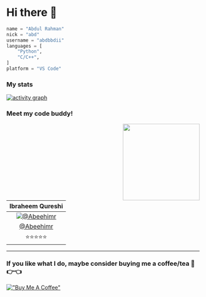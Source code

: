 
# Hi there 👋

```python
name = "Abdul Rahman"
nick = "abd"
username = "abdbbdii"
languages = [
    "Python",
    "C/C++",
]
platform = "VS Code"
```
### My stats

[![activity graph](https://github-readme-activity-graph.vercel.app/graph?username=abdbbdii&theme=github-dark&custom_title=Abdul%20Rahman's%20Activity%20Graph%20on%20Github&hide_border=true&line=adbac7&color=adbac7)](https://github.com/ashutosh00710/github-readme-activity-graph)
<!-- ![Profile](http://github-profile-summary-cards.vercel.app/api/cards/profile-details?username=abdbbdii&theme=github_dark)
![Stats](http://github-profile-summary-cards.vercel.app/api/cards/stats?username=abdbbdii&theme=github_dark)
![Top Languages](http://github-profile-summary-cards.vercel.app/api/cards/repos-per-language?username=abdbbdii&theme=github_dark) -->

### Meet my code buddy!
<img align='right' src='https://github.com/abdbbdii/abdbbdii/assets/69167454/bd0414cd-5c66-4bf5-8e57-c9828627f551' width='200'>

|Ibraheem Qureshi|
|:-:|
|[![@Abeehimr](https://github.com/Abeehimr.png?size=150)](https://github.com/Abeehimr)|
|[@Abeehimr](https://github.com/Abeehimr)|
|⭐⭐⭐⭐⭐|

---
### If you like what I do, maybe consider buying me a coffee/tea 🥺👉👈

[!["Buy Me A Coffee"](https://www.buymeacoffee.com/assets/img/custom_images/orange_img.png)](https://www.buymeacoffee.com/abdbbdii)
